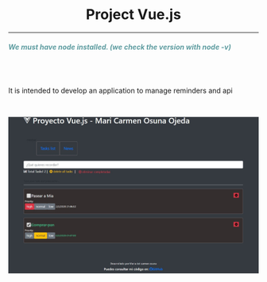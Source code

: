 <center><h1>Project Vue.js
</h1></center>
<hr>
<h5 style="color: #5e9ca0;">We must have node installed. (we check the version with node -v)</h5>
<p> <br />&nbsp;</p>
<p>It is intended to develop an application to manage reminders and api</p>
<p>&nbsp; &nbsp; &nbsp; &nbsp; &nbsp; &nbsp; &nbsp;</p>
<p><img src="vue.jpg" alt="captura" >
</p>
<p><strong>&nbsp;</strong></p>
